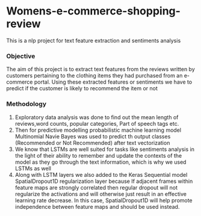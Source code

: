 # Womens-e-commerce-shopping-review
This is a nlp project for text feature extraction and sentiments analysis

### Objective

The aim of this project is to extract text features from the reviews written by customers pertaining to the clothing items they had purchased from an e-commerce portal.
Using these extracted features or sentiments we have to predict if the customer is likely to recommend the item or not

### Methodology

1.  Exploratory data analysis was done to find out the mean length of reviews,word counts, popular categories, Part of speech tags etc.
2.  Then for predictive modelling  probabilistic machine learning model Multinomial Navie Bayes was used to predict th output classes (Recommended or Not Recommended) after text vectorization
3.  We know that LSTMs are well suited for tasks like sentiments analysis in the light of their ability to remember and update the contexts of the model as they go through the text information, which is why we used LSTMs as well
4.  Along with LSTM layers we also added to the Keras Sequential model SpatialDropout1D regularization layer because If adjacent frames within feature maps are strongly correlated  then regular dropout will not regularize the activations and will otherwise just result in an effective learning rate decrease. In this case, SpatialDropout1D will help promote independence between feature maps and should be used instead.

